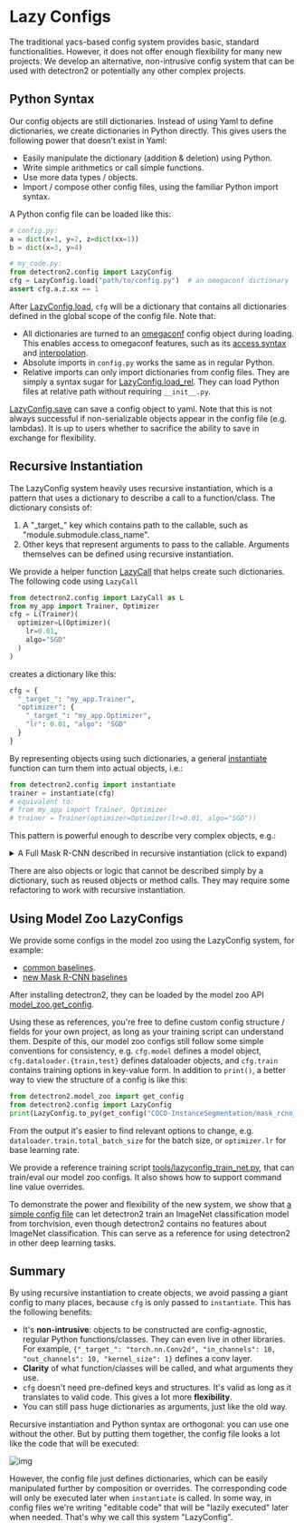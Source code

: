 # Lazy Configs

The traditional yacs-based config system provides basic, standard functionalities.
However, it does not offer enough flexibility for many new projects.
We develop an alternative, non-intrusive config system that can be used with
detectron2 or potentially any other complex projects.

## Python Syntax

Our config objects are still dictionaries. Instead of using Yaml to define dictionaries,
we create dictionaries in Python directly. This gives users the following power that
doesn't exist in Yaml:

* Easily manipulate the dictionary (addition & deletion) using Python.
* Write simple arithmetics or call simple functions.
* Use more data types / objects.
* Import / compose other config files, using the familiar Python import syntax.

A Python config file can be loaded like this:
```python
# config.py:
a = dict(x=1, y=2, z=dict(xx=1))
b = dict(x=3, y=4)

# my_code.py:
from detectron2.config import LazyConfig
cfg = LazyConfig.load("path/to/config.py")  # an omegaconf dictionary
assert cfg.a.z.xx == 1
```

After [LazyConfig.load](../modules/config.html#detectron2.config.LazyConfig.load), `cfg` will be a dictionary that contains all dictionaries
defined in the global scope of the config file. Note that:
* All dictionaries are turned to an [omegaconf](https://omegaconf.readthedocs.io/)
  config object during loading. This enables access to omegaconf features,
  such as its [access syntax](https://omegaconf.readthedocs.io/en/2.1_branch/usage.html#access-and-manipulation)
  and [interpolation](https://omegaconf.readthedocs.io/en/2.1_branch/usage.html#variable-interpolation).
* Absolute imports in `config.py` works the same as in regular Python.
* Relative imports can only import dictionaries from config files.
  They are simply a syntax sugar for [LazyConfig.load_rel](../modules/config.html#detectron2.config.LazyConfig.load_rel).
  They can load Python files at relative path without requiring `__init__.py`.

[LazyConfig.save](../modules/config.html#detectron2.config.LazyConfig.save) can save a config object to yaml.
Note that this is not always successful if non-serializable objects appear in the config file (e.g. lambdas).
It is up to users whether to sacrifice the ability to save in exchange for flexibility.

## Recursive Instantiation

The LazyConfig system heavily uses recursive instantiation, which is a pattern that
uses a dictionary to describe a
call to a function/class. The dictionary consists of:

1. A "\_target\_" key which contains path to the callable, such as "module.submodule.class_name".
2. Other keys that represent arguments to pass to the callable. Arguments themselves can be defined
   using recursive instantiation.

We provide a helper function [LazyCall](../modules/config.html#detectron2.config.LazyCall) that helps create such dictionaries.
The following code using `LazyCall`
```python
from detectron2.config import LazyCall as L
from my_app import Trainer, Optimizer
cfg = L(Trainer)(
  optimizer=L(Optimizer)(
    lr=0.01,
    algo="SGD"
  )
)
```
creates a dictionary like this:
```python
cfg = {
  "_target_": "my_app.Trainer",
  "optimizer": {
    "_target_": "my_app.Optimizer",
    "lr": 0.01, "algo": "SGD"
  }
}
```

By representing objects using such dictionaries, a general
[instantiate](../modules/config.html#detectron2.config.instantiate)
function can turn them into actual objects, i.e.:
```python
from detectron2.config import instantiate
trainer = instantiate(cfg)
# equivalent to:
# from my_app import Trainer, Optimizer
# trainer = Trainer(optimizer=Optimizer(lr=0.01, algo="SGD"))
```

This pattern is powerful enough to describe very complex objects, e.g.:

 <details>
 <summary>
A Full Mask R-CNN described in recursive instantiation (click to expand)
 </summary>

```eval_rst
.. literalinclude:: ../../configs/common/models/mask_rcnn_fpn.py
  :language: python
  :linenos:
```

 </details>

There are also objects or logic that cannot be described simply by a dictionary,
such as reused objects or method calls. They may require some refactoring
to work with recursive instantiation.

## Using Model Zoo LazyConfigs

We provide some configs in the model zoo using the LazyConfig system, for example:

* [common baselines](../../configs/common/).
* [new Mask R-CNN baselines](../../configs/new_baselines/)

After installing detectron2, they can be loaded by the model zoo API
[model_zoo.get_config](../modules/model_zoo.html#detectron2.model_zoo.get_config).

Using these as references, you're free to define custom config structure / fields for your own
project, as long as your training script can understand them.
Despite of this, our model zoo configs still follow some simple conventions for consistency, e.g.
`cfg.model` defines a model object, `cfg.dataloader.{train,test}` defines dataloader objects,
and `cfg.train` contains training options in key-value form.
In addition to `print()`, a better way to view the structure of a config is like this:
```python
from detectron2.model_zoo import get_config
from detectron2.config import LazyConfig
print(LazyConfig.to_py(get_config("COCO-InstanceSegmentation/mask_rcnn_R_50_FPN_1x.py")))
```
From the output it's easier to find relevant options to change, e.g.
`dataloader.train.total_batch_size` for the batch size, or `optimizer.lr` for base learning rate.

We provide a reference training script
[tools/lazyconfig_train_net.py](../../tools/lazyconfig_train_net.py),
that can train/eval our model zoo configs.
It also shows how to support command line value overrides.

To demonstrate the power and flexibility of the new system, we show that
[a simple config file](../../configs/Misc/torchvision_imagenet_R_50.py)
can let detectron2 train an ImageNet classification model from torchvision, even though
detectron2 contains no features about ImageNet classification.
This can serve as a reference for using detectron2 in other deep learning tasks.

## Summary

By using recursive instantiation to create objects,
we avoid passing a giant config to many places, because `cfg` is only passed to `instantiate`.
This has the following benefits:

* It's __non-intrusive__: objects to be constructed are config-agnostic, regular Python
  functions/classes.
  They can even live in other libraries. For example,
  `{"_target_": "torch.nn.Conv2d", "in_channels": 10, "out_channels": 10, "kernel_size": 1}`
  defines a conv layer.
* __Clarity__ of what function/classes will be called, and what arguments they use.
* `cfg` doesn't need pre-defined keys and structures. It's valid as long as it translates to valid
  code. This gives a lot more __flexibility__.
* You can still pass huge dictionaries as arguments, just like the old way.

Recursive instantiation and Python syntax are orthogonal: you can use one without the other.
But by putting them together, the config file looks a lot like the code that will be executed:

![img](lazyconfig.jpg)

However, the config file just defines dictionaries, which can be easily manipulated further
by composition or overrides.
The corresponding code will only be executed
later when `instantiate` is called. In some way,
in config files we're writing "editable code" that will be "lazily executed" later when needed.
That's why we call this system "LazyConfig".
